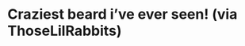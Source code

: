 <!--
id: 268087028
link: http://tumblr.atmos.org/post/268087028/craziest-beard-ive-ever-seen-via
slug: craziest-beard-ive-ever-seen-via
date: Thu Dec 03 2009 13:35:47 GMT-0800 (PST)
publish: 2009-12-03
tags: 
title: Craziest beard i&#8217;ve ever seen! (via ThoseLilRabbits)
-->


Craziest beard i&#8217;ve ever seen! (via ThoseLilRabbits)
==========================================================




